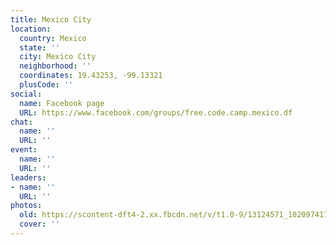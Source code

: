 ```yaml
---
title: Mexico City
location:
  country: Mexico
  state: ''
  city: Mexico City
  neighborhood: ''
  coordinates: 19.43253, -99.13321
  plusCode: ''
social:
  name: Facebook page
  URL: https://www.facebook.com/groups/free.code.camp.mexico.df
chat:
  name: ''
  URL: ''
event:
  name: ''
  URL: ''
leaders:
- name: ''
  URL: ''
photos:
  old: https://scontent-dft4-2.xx.fbcdn.net/v/t1.0-9/13124571_10209741773000376_1146551594649542376_n.jpg?oh=57a9a48ce190dc8e321af7b0638ec565&oe=59562B75
  cover: ''
---
```

